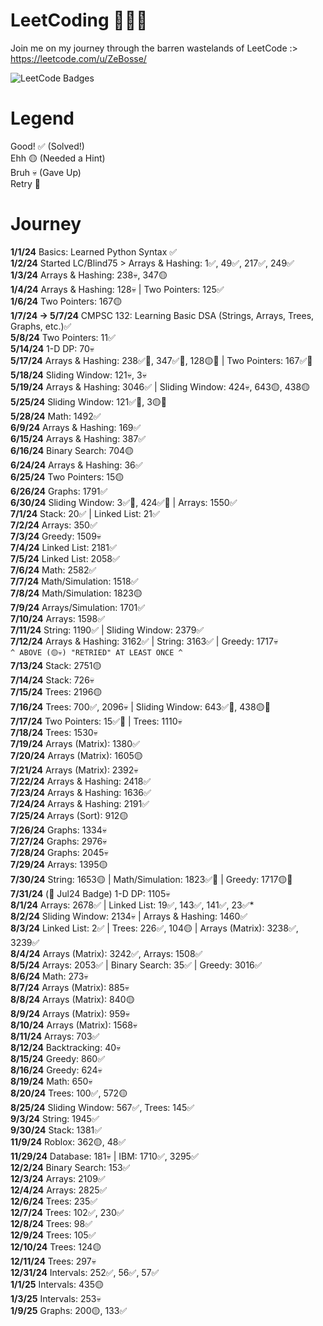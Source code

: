 # LeetCoding 🧑🏻‍💻
Join me on my journey through the barren wastelands of LeetCode :>\
https://leetcode.com/u/ZeBosse/

<img src="https://leetcode-badge-showcase.vercel.app/api?username=ZeBosse&theme=dark&animated=true" alt="LeetCode Badges"/>

# Legend
Good! ✅ (Solved!)\
Ehh 🟡 (Needed a Hint)\
Bruh 💀 (Gave Up)\
Retry 🔁

# Journey
**1/1/24** Basics: Learned Python Syntax ✅\
**1/2/24** Started LC/Blind75 > Arrays & Hashing: 1✅, 49✅, 217✅, 249✅\
**1/3/24** Arrays & Hashing: 238💀, 347🟡\
**1/4/24** Arrays & Hashing: 128💀 | Two Pointers: 125✅\
**1/6/24** Two Pointers: 167🟡\
**1/7/24 -> 5/7/24** CMPSC 132: Learning Basic DSA (Strings, Arrays, Trees, Graphs, etc.)✅\
**5/8/24** Two Pointers: 11✅\
**5/14/24** 1-D DP: 70💀\
**5/17/24** Arrays & Hashing: 238✅🔁, 347✅🔁, 128🟡🔁 | Two Pointers: 167✅🔁\
**5/18/24** Sliding Window: 121💀, 3💀\
**5/19/24** Arrays & Hashing: 3046✅ | Sliding Window: 424💀, 643🟡, 438🟡\
**5/25/24** Sliding Window: 121✅🔁, 3🟡🔁\
**5/28/24** Math: 1492✅\
**6/9/24** Arrays & Hashing: 169✅\
**6/15/24** Arrays & Hashing: 387✅\
**6/16/24** Binary Search: 704🟡\
**6/24/24** Arrays & Hashing: 36✅\
**6/25/24** Two Pointers: 15🟡\
**6/26/24** Graphs: 1791✅\
**6/30/24** Sliding Window: 3✅🔁, 424✅🔁 | Arrays: 1550✅\
**7/1/24** Stack: 20✅ | Linked List: 21✅\
**7/2/24** Arrays: 350✅\
**7/3/24** Greedy: 1509💀\
**7/4/24** Linked List: 2181✅\
**7/5/24** Linked List: 2058✅\
**7/6/24** Math: 2582✅\
**7/7/24** Math/Simulation: 1518✅\
**7/8/24** Math/Simulation: 1823🟡\
**7/9/24** Arrays/Simulation: 1701✅\
**7/10/24** Arrays: 1598✅\
**7/11/24** String: 1190✅ | Sliding Window: 2379✅\
**7/12/24** Arrays & Hashing: 3162✅ | String: 3163✅ | Greedy: 1717💀\
`^ ABOVE (🟡💀) "RETRIED" AT LEAST ONCE ^`\
**7/13/24** Stack: 2751🟡\
**7/14/24** Stack: 726💀\
**7/15/24** Trees: 2196🟡\
**7/16/24** Trees: 700✅, 2096💀 | Sliding Window: 643✅🔁, 438🟡🔁\
**7/17/24** Two Pointers: 15✅🔁 | Trees: 1110💀\
**7/18/24** Trees: 1530💀\
**7/19/24** Arrays (Matrix): 1380✅\
**7/20/24** Arrays (Matrix): 1605🟡\
**7/21/24** Arrays (Matrix): 2392💀\
**7/22/24** Arrays & Hashing: 2418✅\
**7/23/24** Arrays & Hashing: 1636✅\
**7/24/24** Arrays & Hashing: 2191✅\
**7/25/24** Arrays (Sort): 912🟡\
**7/26/24** Graphs: 1334💀\
**7/27/24** Graphs: 2976💀\
**7/28/24** Graphs: 2045💀\
**7/29/24** Arrays: 1395🟡\
**7/30/24** String: 1653🟡 | Math/Simulation: 1823✅🔁 | Greedy: 1717🟡🔁\
**7/31/24** (🥳 Jul24 Badge) 1-D DP: 1105💀\
**8/1/24** Arrays: 2678✅ | Linked List: 19✅, 143✅, 141✅, 23✅*\
**8/2/24** Sliding Window: 2134💀 | Arrays & Hashing: 1460✅\
**8/3/24** Linked List: 2✅ | Trees: 226✅, 104🟡 | Arrays (Matrix): 3238✅, 3239✅\
**8/4/24** Arrays (Matrix): 3242✅, Arrays: 1508✅\
**8/5/24** Arrays: 2053✅ | Binary Search: 35✅ | Greedy: 3016✅\
**8/6/24** Math: 273💀\
**8/7/24** Arrays (Matrix): 885💀\
**8/8/24** Arrays (Matrix): 840🟡\
**8/9/24** Arrays (Matrix): 959💀\
**8/10/24** Arrays (Matrix): 1568💀\
**8/11/24** Arrays: 703✅\
**8/12/24** Backtracking: 40💀\
**8/15/24** Greedy: 860✅\
**8/16/24** Greedy: 624💀\
**8/19/24** Math: 650💀\
**8/20/24** Trees: 100✅, 572🟡\
**8/25/24** Sliding Window: 567✅, Trees: 145✅\
**9/3/24** String: 1945✅\
**9/30/24** Stack: 1381✅\
**11/9/24** Roblox: 362🟡, 48✅\
**11/29/24** Database: 181💀 | IBM: 1710✅, 3295✅\
**12/2/24** Binary Search: 153✅\
**12/3/24** Arrays: 2109✅\
**12/4/24** Arrays: 2825✅\
**12/6/24** Trees: 235✅\
**12/7/24** Trees: 102✅, 230✅\
**12/8/24** Trees: 98✅\
**12/9/24** Trees: 105✅\
**12/10/24** Trees: 124🟡\
**12/11/24** Trees: 297💀\
**12/31/24** Intervals: 252✅, 56✅, 57✅\
**1/1/25** Intervals: 435🟡\
**1/3/25** Intervals: 253💀\
**1/9/25** Graphs: 200🟡, 133✅
